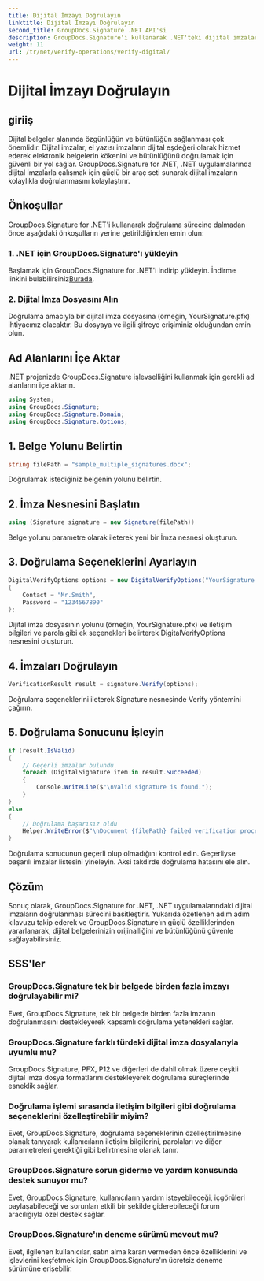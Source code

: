 ```yaml
---
title: Dijital İmzayı Doğrulayın
linktitle: Dijital İmzayı Doğrulayın
second_title: GroupDocs.Signature .NET API'si
description: GroupDocs.Signature'ı kullanarak .NET'teki dijital imzaları kolaylıkla doğrulayın. Belgenin orijinalliğini ve bütünlüğünü zahmetsizce sağlayın.
weight: 11
url: /tr/net/verify-operations/verify-digital/
---
```


# Dijital İmzayı Doğrulayın

## giriiş
Dijital belgeler alanında özgünlüğün ve bütünlüğün sağlanması çok önemlidir. Dijital imzalar, el yazısı imzaların dijital eşdeğeri olarak hizmet ederek elektronik belgelerin kökenini ve bütünlüğünü doğrulamak için güvenli bir yol sağlar. GroupDocs.Signature for .NET, .NET uygulamalarında dijital imzalarla çalışmak için güçlü bir araç seti sunarak dijital imzaların kolaylıkla doğrulanmasını kolaylaştırır.
## Önkoşullar
GroupDocs.Signature for .NET'i kullanarak doğrulama sürecine dalmadan önce aşağıdaki önkoşulların yerine getirildiğinden emin olun:
### 1. .NET için GroupDocs.Signature'ı yükleyin
 Başlamak için GroupDocs.Signature for .NET'i indirip yükleyin. İndirme linkini bulabilirsiniz[Burada](https://releases.groupdocs.com/signature/net/).
### 2. Dijital İmza Dosyasını Alın
Doğrulama amacıyla bir dijital imza dosyasına (örneğin, YourSignature.pfx) ihtiyacınız olacaktır. Bu dosyaya ve ilgili şifreye erişiminiz olduğundan emin olun.

## Ad Alanlarını İçe Aktar
.NET projenizde GroupDocs.Signature işlevselliğini kullanmak için gerekli ad alanlarını içe aktarın.

```csharp
using System;
using GroupDocs.Signature;
using GroupDocs.Signature.Domain;
using GroupDocs.Signature.Options;
```
## 1. Belge Yolunu Belirtin
```csharp
string filePath = "sample_multiple_signatures.docx";
```
Doğrulamak istediğiniz belgenin yolunu belirtin.
## 2. İmza Nesnesini Başlatın
```csharp
using (Signature signature = new Signature(filePath))
```
Belge yolunu parametre olarak ileterek yeni bir İmza nesnesi oluşturun.
## 3. Doğrulama Seçeneklerini Ayarlayın
```csharp
DigitalVerifyOptions options = new DigitalVerifyOptions("YourSignature.pfx")
{
    Contact = "Mr.Smith",
    Password = "1234567890"
};
```
Dijital imza dosyasının yolunu (örneğin, YourSignature.pfx) ve iletişim bilgileri ve parola gibi ek seçenekleri belirterek DigitalVerifyOptions nesnesini oluşturun.
## 4. İmzaları Doğrulayın
```csharp
VerificationResult result = signature.Verify(options);
```
Doğrulama seçeneklerini ileterek Signature nesnesinde Verify yöntemini çağırın.
## 5. Doğrulama Sonucunu İşleyin
```csharp
if (result.IsValid)
{
    // Geçerli imzalar bulundu
    foreach (DigitalSignature item in result.Succeeded)
    {
        Console.WriteLine($"\nValid signature is found.");
    }
}
else
{
    // Doğrulama başarısız oldu
    Helper.WriteError($"\nDocument {filePath} failed verification process.");
}
```
Doğrulama sonucunun geçerli olup olmadığını kontrol edin. Geçerliyse başarılı imzalar listesini yineleyin. Aksi takdirde doğrulama hatasını ele alın.

## Çözüm
Sonuç olarak, GroupDocs.Signature for .NET, .NET uygulamalarındaki dijital imzaların doğrulanması sürecini basitleştirir. Yukarıda özetlenen adım adım kılavuzu takip ederek ve GroupDocs.Signature'ın güçlü özelliklerinden yararlanarak, dijital belgelerinizin orijinalliğini ve bütünlüğünü güvenle sağlayabilirsiniz.
## SSS'ler
### GroupDocs.Signature tek bir belgede birden fazla imzayı doğrulayabilir mi?
Evet, GroupDocs.Signature, tek bir belgede birden fazla imzanın doğrulanmasını destekleyerek kapsamlı doğrulama yetenekleri sağlar.
### GroupDocs.Signature farklı türdeki dijital imza dosyalarıyla uyumlu mu?
GroupDocs.Signature, PFX, P12 ve diğerleri de dahil olmak üzere çeşitli dijital imza dosya formatlarını destekleyerek doğrulama süreçlerinde esneklik sağlar.
### Doğrulama işlemi sırasında iletişim bilgileri gibi doğrulama seçeneklerini özelleştirebilir miyim?
Evet, GroupDocs.Signature, doğrulama seçeneklerinin özelleştirilmesine olanak tanıyarak kullanıcıların iletişim bilgilerini, parolaları ve diğer parametreleri gerektiği gibi belirtmesine olanak tanır.
### GroupDocs.Signature sorun giderme ve yardım konusunda destek sunuyor mu?
Evet, GroupDocs.Signature, kullanıcıların yardım isteyebileceği, içgörüleri paylaşabileceği ve sorunları etkili bir şekilde giderebileceği forum aracılığıyla özel destek sağlar.
### GroupDocs.Signature'ın deneme sürümü mevcut mu?
Evet, ilgilenen kullanıcılar, satın alma kararı vermeden önce özelliklerini ve işlevlerini keşfetmek için GroupDocs.Signature'ın ücretsiz deneme sürümüne erişebilir.